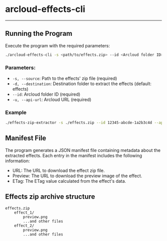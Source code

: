 # arcloud-effects-cli

---

## Running the Program

Execute the program with the required parameters:

```bash
./arcloud-effects-cli -s <path/to/effects.zip> --id <Arcloud folder ID> --api-url <Arcloud URL>
```

### Parameters:

- `-s, --source`: Path to the effects' zip file (required)
- `-d, --destination`: Destination folder to extract the effects (default: effects)
- `--id`: Arcloud folder ID (required)
- `-u, --api-url`: Arcloud URL (required)

### Example

```bash
./effects-zip-extractor -s ./effects.zip --id 12345-abcde-1a2b3c4d --api-url https://example.com/api
```

## Manifest File

The program generates a JSON manifest file containing metadata about the extracted effects. Each entry in the manifest includes the following information:

- URL: The URL to download the effect zip file. 
- Preview: The URL to download the preview image of the effect.
- ETag: The ETag value calculated from the effect's data.
                                                            
## Effects zip archive structure

```
effects.zip
    effect_1/
        preview.png
        ...and other files
    effect_2/
        preview.png
        ...and other files 
```
